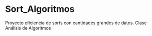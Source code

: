 Sort_Algoritmos
===============

Proyecto eficiencia de sorts con cantidades grandes de datos. Clase Análisis de Algoritmos
